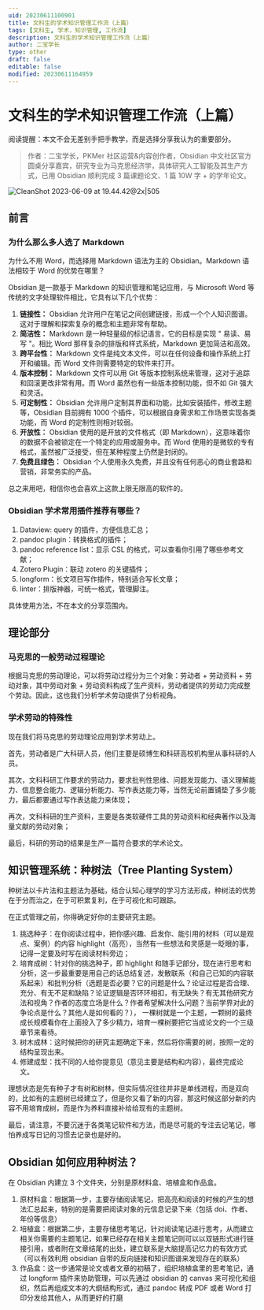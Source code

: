 ```yaml
---
uid: 20230611100901
title: 文科生的学术知识管理工作流（上篇）
tags: [文科生, 学术，知识管理, 工作流]
description: 文科生的学术知识管理工作流（上篇）
author: 二宝学长
type: other
draft: false
editable: false
modified: 20230611164959
---
```


# 文科生的学术知识管理工作流（上篇）

阅读提醒：本文不会无差别手把手教学，而是选择分享我认为的重要部分。

> 作者：二宝学长，PKMer 社区运营&内容创作者，Obsidian 中文社区官方圆桌分享嘉宾，研究专业为马克思经济学，具体研究人工智能及其生产方式，已用 Obsidian 顺利完成 3 篇课题论文、1 篇 10W 字 + 的学年论文。

![CleanShot 2023-06-09 at 19.44.42@2x|505](https://p.ipic.vip/v946c8.png)

## 前言

### 为什么那么多人选了 Markdown

为什么不用 Word，而选择用 Markdown 语法为主的 Obsidian。Markdown 语法相较于 Word 的优势在哪里？

Obsidian 是一款基于 Markdown 的知识管理和笔记应用，与 Microsoft Word 等传统的文字处理软件相比，它具有以下几个优势：

1. **链接性：** Obsidian 允许用户在笔记之间创建链接，形成一个个人知识图谱。这对于理解和探索复杂的概念和主题非常有帮助。
2. **简洁性：** Markdown 是一种轻量级的标记语言，它的目标是实现 " 易读、易写 "。相比 Word 那样复杂的排版和样式系统，Markdown 更加简洁和高效。
3. **跨平台性：** Markdown 文件是纯文本文件，可以在任何设备和操作系统上打开和编辑。而 Word 文件则需要特定的软件来打开。
4. **版本控制：** Markdown 文件可以用 Git 等版本控制系统来管理，这对于追踪和回滚更改非常有用。而 Word 虽然也有一些版本控制功能，但不如 Git 强大和灵活。
5. **可定制性：** Obsidian 允许用户定制其界面和功能，比如安装插件，修改主题等，Obsidian 目前拥有 1000 个插件，可以根据自身需求和工作场景实现各类功能，而 Word 的定制性则相对较弱。
6. **开放性：** Obsidian 使用的是开放的文件格式（即 Markdown），这意味着你的数据不会被锁定在一个特定的应用或服务中。而 Word 使用的是微软的专有格式，虽然被广泛接受，但在某种程度上仍然是封闭的。
7. **免费且绿色：** Obsidian 个人使用永久免费，并且没有任何恶心的商业套路和营销，非常务实的产品。

总之来用吧，相信你也会喜欢上这款上限无限高的软件的。

### Obsidian 学术常用插件推荐有哪些？

1. Dataview: query 的插件，方便信息汇总；
2. pandoc plugin：转换格式的插件；
3. pandoc reference list：显示 CSL 的格式，可以查看你引用了哪些参考文献；
4. Zotero Plugin：联动 zotero 的关键插件；
5. longform：长文项目写作插件，特别适合写长文章；
6. linter：排版神器，可统一格式，管理脚注。

具体使用方法，不在本文的分享范围内。

## 理论部分

### 马克思的一般劳动过程理论

根据马克思的劳动理论，可以将劳动过程分为三个对象：劳动者 + 劳动资料 + 劳动对象，其中劳动对象 + 劳动资料构成了生产资料，劳动者提供的劳动力完成整个劳动。因此，这也我们分析学术劳动提供了分析视角。

### 学术劳动的特殊性

现在我们将马克思的劳动理论应用到学术劳动上。

首先，劳动者是广大科研人员，他们主要是硕博生和科研高校机构里从事科研的人员。

其次，文科科研工作要求的劳动力，要求批判性思维、问题发现能力、语义理解能力、信息整合能力、逻辑分析能力、写作表达能力等，当然无论前置铺垫了多少能力，最后都要通过写作表达能力来体现；

再次，文科科研的生产资料，主要是各类软硬件工具的劳动资料和经典著作以及海量文献的劳动对象；

最后，科研的劳动的结果是生产一篇符合要求的学术论文。

## 知识管理系统：种树法（Tree Planting System）

种树法以卡片法和主题法为基础，结合认知心理学的学习方法形成，种树法的优势在于分而治之，在于可积累复利，在于可视化和可跟踪。

在正式管理之前，你得确定好你的主要研究主题。

1. 挑选种子：在你阅读过程中，把你感兴趣、启发你、能引用的材料（可以是观点、案例）的内容 highlight（高亮），当然有一些想法和灵感是一眨眼的事，记得一定要及时写在阅读材料旁边；
2. 培育成树：针对你的挑选种子，即 highlight 和随手记部分，现在进行思考和分析，这一步最重要是用自己的话总结复述，发散联系（和自己已知的内容联系起来）和批判分析（选题是否必要？它的问题是什么？论证过程是否合理、充分、有无不足和缺陷？论证逻辑是否环环相扣，有无缺失？有无其他研究方法和视角？作者的态度立场是什么？作者希望解决什么问题？当前学界对此的争论点是什么？其他人是如何看的？）， 一棵树就是一个主题，一颗树的最终成长规模看你在上面投入了多少精力，培育一棵树要把它当成论文的一个三级章节来看待。
3. 树木成林：这时候把你的研究主题确定下来，然后将你需要的树，按照一定的结构呈现出来。
4. 修建成型：找不同的人给你提意见（意见主要是结构和内容），最终完成论文。

理想状态是先有种子才有树和树林，但实际情况往往并非是单线进程，而是双向的，比如有的主题树已经建立了，但是你又看了新的内容，那这时候这部分新的内容不用培育成树，而是作为养料直接补给给现有的主题树。

最后，请注意，不要沉迷于各类笔记软件和方法，而是尽可能的专注去记笔记，哪怕养成写日记的习惯去记录也是好的。

## Obsidian 如何应用种树法？

在 Obsidian 内建立 3 个文件夹，分别是原材料盒、培植盒和作品盒。

1. 原材料盒：根据第一步，主要存储阅读笔记，把高亮和阅读的时候的产生的想法汇总起来，特别的是需要把阅读对象的元信息记录下来（包括 doi、作者、年份等信息）
2. 培植盒：根据第二步，主要存储思考笔记，针对阅读笔记进行思考，从而建立相关你需要的主题笔记，如果已经存在相关主题笔记则可以以双链形式进行链接引用，或者附在文章结尾的出处，建立联系是大脑提高记忆力的有效方式（可以有效利用 obsidian 自带的反向链接和知识图谱来发现存在的联系）
3. 作品盒：这一步通常是论文或者文章的初稿了，组织培植盒里的思考笔记，通过 longform 插件来协助管理，可以先通过 obsidian 的 canvas 来可视化和组织，然后再组成文本的大纲结构形式，通过 pandoc 转成 PDF 或者 Word 打印分发给其他人，从而更好的打磨
